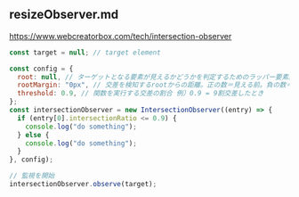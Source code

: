 ## resizeObserver.md

https://www.webcreatorbox.com/tech/intersection-observer

``` js
const target = null; // target element

const config = {
  root: null, // ターゲットとなる要素が見えるかどうかを判定するためのラッパー要素。nullの場合ViViewPort
  rootMargin: "0px", // 交差を検知するrootからの距離。正の数＝見える前。負の数＝見えた後
  threshold: 0.9, // 関数を実行する交差の割合 例）0.9 = 9割交差したとき
};
const intersectionObserver = new IntersectionObserver((entry) => {
  if (entry[0].intersectionRatio <= 0.9) {
    console.log("do something");
  } else {
    console.log("do something");
  }
}, config);

// 監視を開始
intersectionObserver.observe(target);
```